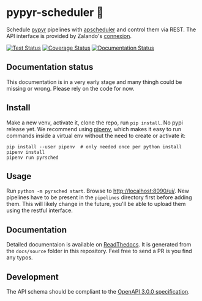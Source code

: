 # pypyr-scheduler 📓

Schedule [pypyr](https://github.com/pypyr/pypyr-cli) pipelines with [apscheduler](https://github.com/agronholm/apscheduler) and control them via REST. The API interface is provided by Zalando's [connexion](https://connexion.readthedocs.io/en/latest/index.html).

[![Test Status](https://travis-ci.org/dzerrenner/pypyr-scheduler.svg?branch=master)](https://travis-ci.org/dzerrenner/pypyr-scheduler)
[![Coverage Status](https://coveralls.io/repos/github/dzerrenner/pypyr-scheduler/badge.svg?branch=master)](https://coveralls.io/github/dzerrenner/pypyr-scheduler?branch=master)
[![Documentation Status](https://readthedocs.org/projects/pypyr-scheduler/badge/?version=latest)](https://pypyr-scheduler.readthedocs.io/en/latest/?badge=latest)

## Documentation status

This documentation is in a very early stage and many thingh could be missing or wrong. Please rely on the code for now.

## Install

Make a new venv, activate it, clone the repo, run `pip install`. No pypi release yet.
We recommend using [pipenv](https://pipenv.kennethreitz.org), which makes it easy to run commands inside a virtual env without the need to create or activate it:

    pip install --user pipenv  # only needed once per python install
    pipenv install
    pipenv run pyrsched

## Usage

Run `python -m pyrsched start`.
Browse to [http://localhost:8090/ui/](http://localhost:8090/ui/). New pipelines have to be present in the `pipelines` directory first before adding them. This will likely change in the future, you'll be able to upload them using the restful interface.

## Documentation

Detailed documentaion is available on [ReadThedocs](https://pypyr-scheduler.readthedocs.io). It is generated from the `docs/source` folder in this repository. Feel free to send a PR is you find any typos.

## Development

The API schema should be compliant to the [OpenAPI 3.0.0 specification](https://swagger.io/docs/specification/).

